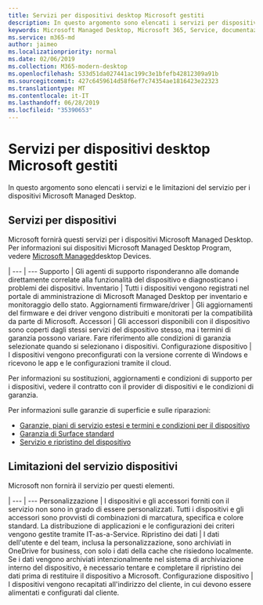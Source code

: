 ```yaml
---
title: Servizi per dispositivi desktop Microsoft gestiti
description: In questo argomento sono elencati i servizi per dispositivi e la limitazione per Microsoft Managed Desktop.
keywords: Microsoft Managed Desktop, Microsoft 365, Service, documentazione
ms.service: m365-md
author: jaimeo
ms.localizationpriority: normal
ms.date: 02/06/2019
ms.collection: M365-modern-desktop
ms.openlocfilehash: 533d51da027441ac199c3e1bfefb42812309a91b
ms.sourcegitcommit: 427c6459614d58f6ef7c74354ae1816423e22323
ms.translationtype: MT
ms.contentlocale: it-IT
ms.lasthandoff: 06/28/2019
ms.locfileid: "35390653"
---
```

# <a name="microsoft-managed-desktop-device-services"></a>Servizi per dispositivi desktop Microsoft gestiti

In questo argomento sono elencati i servizi e le limitazioni del servizio per i dispositivi Microsoft Managed Desktop.

## <a name="device-services"></a>Servizi per dispositivi

Microsoft fornirà questi servizi per i dispositivi Microsoft Managed Desktop. Per informazioni sui dispositivi Microsoft Managed Desktop Program, vedere [Microsoft Managed](device-list.md)desktop Devices.

 | 
 --- | ---
Supporto | Gli agenti di supporto risponderanno alle domande direttamente correlate alla funzionalità del dispositivo e diagnosticano i problemi dei dispositivi.
Inventario | Tutti i dispositivi vengono registrati nel portale di amministrazione di Microsoft Managed Desktop per inventario e monitoraggio dello stato.
Aggiornamenti firmware/driver | Gli aggiornamenti del firmware e dei driver vengono distribuiti e monitorati per la compatibilità da parte di Microsoft. 
Accessori | Gli accessori disponibili con il dispositivo sono coperti dagli stessi servizi del dispositivo stesso, ma i termini di garanzia possono variare. Fare riferimento alle condizioni di garanzia selezionate quando si selezionano i dispositivi. 
Configurazione dispositivo    | I dispositivi vengono preconfigurati con la versione corrente di Windows e ricevono le app e le configurazioni tramite il cloud. 

Per informazioni su sostituzioni, aggiornamenti e condizioni di supporto per i dispositivi, vedere il contratto con il provider di dispositivi e le condizioni di garanzia.

Per informazioni sulle garanzie di superficie e sulle riparazioni:
- [Garanzie, piani di servizio estesi e termini e condizioni per il dispositivo](https://support.microsoft.com/help/4040687/info-about-warranties-extended-service-plans-and-terms-conditions)
- [Garanzia di Surface standard](https://support.microsoft.com/help/4036296)
- [Servizio e ripristino del dispositivo](https://support.microsoft.com/devices)

## <a name="device-service-limitations"></a>Limitazioni del servizio dispositivi

Microsoft non fornirà il servizio per questi elementi.

 | 
 --- | ---
Personalizzazione | I dispositivi e gli accessori forniti con il servizio non sono in grado di essere personalizzati. Tutti i dispositivi e gli accessori sono provvisti di combinazioni di marcatura, specifica e colore standard. La distribuzione di applicazioni e le configurazioni dei criteri vengono gestite tramite IT-as-a-Service.
Ripristino dei dati | I dati dell'utente e del team, inclusa la personalizzazione, sono archiviati in OneDrive for business, con solo i dati della cache che risiedono localmente. Se i dati vengono archiviati intenzionalmente nel sistema di archiviazione interno del dispositivo, è necessario tentare e completare il ripristino dei dati prima di restituire il dispositivo a Microsoft.
Configurazione dispositivo | I dispositivi vengono recapitati all'indirizzo del cliente, in cui devono essere alimentati e configurati dal cliente.
